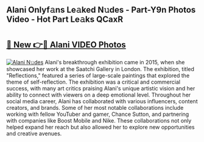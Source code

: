 ## Alani Onlyf𝚊ns Le𝚊ked N𝚞des - Part-Y9n Photos Video - Hot Part Le𝚊ks QCaxR

# <h2><a href="http://ab42269.deff.icu/?id=Alani">🔗 New 👉🔴 Alani VIDEO Photos</a></h2>

[![Alani N𝚞des](https://i.imgur.com/rIISA9y.gif)](http://ab42269.deff.icu/?id=Alani)
Alani's breakthrough exhibition came in 2015, when she showcased her work at the Saatchi Gallery in London. The exhibition, titled "Reflections," featured a series of large-scale paintings that explored the theme of self-reflection. The exhibition was a critical and commercial success, with many art critics praising Alani's unique artistic vision and her ability to connect with viewers on a deep emotional level. Throughout her social media career, Alani has collaborated with various influencers, content creators, and brands. Some of her most notable collaborations include working with fellow YouTuber and gamer, Chance Sutton, and partnering with companies like Boost Mobile and Nike. These collaborations not only helped expand her reach but also allowed her to explore new opportunities and creative avenues.
